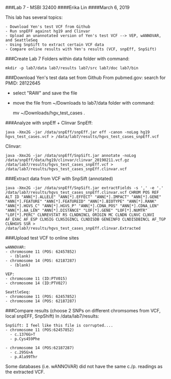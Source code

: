 ###Lab 7 - MSBI 32400
####Erika Lin
####March 6, 2019

This lab has several topics:
    
    - Download Yen's test VCF from Github
    - Run snpEFF against hg19 and Clinvar 
    - Upload an unannotated version of Yen's test VCF --> VEP, wANNOVAR, and SeattleSeq 
    - Using SnpSift to extract certain VCF data 
    - Compare online results with Yen's results (VCF, snpEff, SnpSift)
    
###Create Lab 7 Folders within data folder with command:

    mkdir -p lab7/data lab7/results lab7/src lab7/doc lab7/bin


###Download Yen's test data set from Github 
From pubmed.gov: search for PMID: 28122645
- select "RAW" and save the file 
- move the file from ~/Downloads to lab7/data folder with command:

    mv ~/Downloads/hgv_test_cases  .
    
###Analyze with snpEff + Clinvar 
SnpEff:
    
    java -Xmx2G -jar /data/snpEff/snpEff.jar eff -canon -noLog hg19 hgvs_test_cases.vcf > /data/lab7/results/hgvs_test_cases_snpEff.vcf

Clinvar: 

    java -Xmx2G -jar /data/snpEff/SnpSift.jar annotate -noLog /data/snpEff/data/hg19/clinvar/clinvar_20190211.vcf.gz /data/lab7/results/hgvs_test_cases_snpEff.vcf > /data/lab7/results/hgvs_test_cases_snpEff.clinvar.vcf
    
###Extract data from VCF with SnpSift (annotated)

    java -Xmx2G -jar /data/snpEff/SnpSift.jar extractFields -s ',' -e '.' /data/lab7/results/hgvs_test_cases_snpEff.clinvar.vcf CHROM POS REF ALT ID "ANN[*].ALLELE" "ANN[*].EFFECT" "ANN[*].IMPACT" "ANN[*].GENE" "ANN[*].FEATURE" "ANN[*].FEATUREID" "ANN[*].BIOTYPE" "ANN[*].RANK" "ANN[*].HGVS_C" "ANN[*].HGVS_P" "ANN[*].CDNA_POS" "ANN[*].CDNA_LEN" "ANN[*].AA_LEN" "ANN[*].DISTANCE" "LOF[*].GENE" "LOF[*].NUMTR" "LOF[*].PERC" CLNREVSTAT RS CLNDNINCL ORIGIN MC CLNDN CLNVC CLNVI AF_EXAC AF_ESP CLNSIG CLNSIGINCL CLNDISDB GENEINFO CLNDISDBINCL AF_TGP CLNHGVS SSR > /data/lab7/results/hgvs_test_cases_snpEff.clinvar.Extracted


###Upload test VCF to online sites
    
    wANNOVAR:
    - chromosome 11 (POS: 62457852)
      - (blank)
    - chromosome 14 (POS: 62187287)
      - (blank)
    
    VEP:
    - chromosome 11 (ID:PTV015)
    - chromosome 14 (ID:PTV027)
    
    SeattleSeq: 
    - chromosome 11 (POS: 62457852)
    - chromosome 14 (POS: 62187287)

###Compare results (choose 2 SNPs on different chromsomes from VCF, local snpEFF, SnpShift)
In /data/lab7/results:


    SnpSift: I feel like this file is corrupted....
    - chromosome 11 (POS:62457852)
      - c.1376G>T
      - p.Cys459Phe
    
    - chromosome 14 (POS:62187287)
      - c.295G>A	
      - p.Ala99Thr
    

Some databases (i.e. wANNOVAR) did not have the same c./p. readings as the extracted VCF. 





